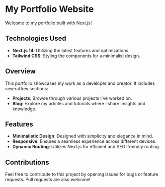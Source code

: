 # My Portfolio Website

Welcome to my portfolio built with Next.js!

## Technologies Used
- **Next.js 14**: Utilizing the latest features and optimizations.
- **Tailwind CSS**: Styling the components for a minimalist design.

## Overview
This portfolio showcases my work as a developer and creator. It includes several key sections:

- **Projects**: Browse through various projects I've worked on.
- **Blog**: Explore my articles and tutorials where I share insights and knowledge.

## Features
- **Minimalistic Design**: Designed with simplicity and elegance in mind.
- **Responsive**: Ensures a seamless experience across different devices.
- **Dynamic Routing**: Utilizes Next.js for efficient and SEO-friendly routing.

## Contributions

Feel free to contribute to this project by opening issues for bugs or feature requests. Pull requests are also welcome!
